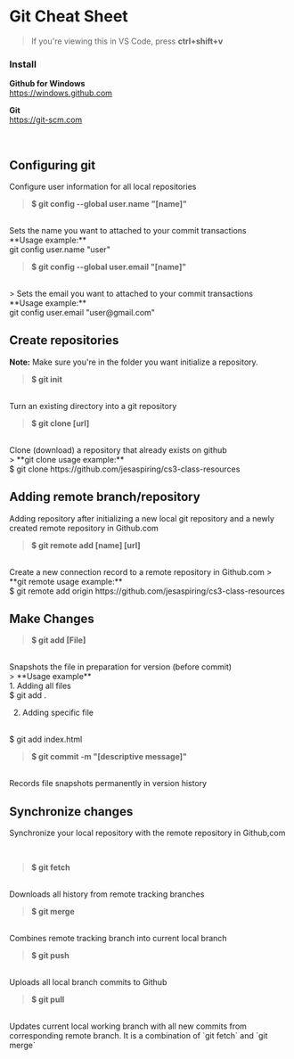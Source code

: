 # Git Cheat Sheet
> If you're viewing this in VS Code, press **ctrl+shift+v**



### Install
**Github for Windows**
<br>
https://windows.github.com

**Git**
<br>
https://git-scm.com

<br>

## Configuring git
Configure user information for all local repositories

> **$ git config --global user.name "[name]"**
<br>
Sets the name you want to attached to your commit transactions
<br>
**Usage example:**
<br>
git config user.name "user"

> **$ git config --global user.email "[name]"**
<br>
> Sets the email you want to attached to your commit transactions
<br>
**Usage example:**
<br>
git config user.email "user@gmail.com"

<br>

## Create repositories
**Note:** Make sure you're in the folder you want initialize a repository.

> **$ git init**
<br>
Turn an existing directory into a git repository

> **$ git clone [url]** 
<br>
Clone (download) a repository that already exists on github
<br>
>
**git clone usage example:** 
<br>
$ git clone https://github.com/jesaspiring/cs3-class-resources

<br>

## Adding remote branch/repository
Adding repository after initializing a new local git repository and a newly created remote repository in Github.com

> **$ git remote add [name] [url]**
<br>
Create a new connection record to a remote repository in Github.com
>
**git remote usage example:**
<br>
$ git remote add origin https://github.com/jesaspiring/cs3-class-resources 

<br>

## Make Changes

> **$ git add [File]**
<br>
Snapshots the file in preparation for version (before commit)
<br>
>
**Usage example**
<br>
1. Adding all files
<br>
$ git add .

2. Adding specific file
<br>
$ git add index.html


> **$ git commit -m "[descriptive message]"**
<br>
Records file snapshots permanently in version history

<br>

## Synchronize changes
Synchronize your local repository with the remote repository in Github,com

<br>

> **$ git fetch**
<br>
Downloads all history from remote tracking branches

> **$ git merge**
<br>
Combines remote tracking branch into current local branch

> **$ git push**
<br>
Uploads all local branch commits to Github

> **$ git pull**
<br>
Updates current local working branch with all new commits from corresponding remote branch. It is a combination of `git fetch` and `git merge`

<br>


